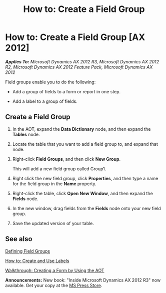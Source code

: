 ﻿---
title: 'How to: Create a Field Group'
TOCTitle: 'How to: Create a Field Group'
ms:assetid: 798cf898-d5a0-45f2-9e68-edd0aedc13a4
ms:mtpsurl: https://msdn.microsoft.com/en-us/library/Aa611907(v=AX.60)
ms:contentKeyID: 35246059
ms.date: 05/18/2015
mtps_version: v=AX.60
---

# How to: Create a Field Group [AX 2012]


_**Applies To:** Microsoft Dynamics AX 2012 R3, Microsoft Dynamics AX 2012 R2, Microsoft Dynamics AX 2012 Feature Pack, Microsoft Dynamics AX 2012_

Field groups enable you to do the following:

  - Add a group of fields to a form or report in one step.

  - Add a label to a group of fields.

## Create a Field Group

1.  In the AOT, expand the **Data Dictionary** node, and then expand the **Tables** node.

2.  Locate the table that you want to add a field group to, and expand that node.

3.  Right-click **Field Groups**, and then click **New Group**.
    
    This will add a new field group called Group1.

4.  Right click the new field group, click **Properties**, and then type a name for the field group in the **Name** property.

5.  Right-click the table, click **Open New Window**, and then expand the **Fields** node.

6.  In the new window, drag fields from the **Fields** node onto your new field group.

7.  Save the updated version of your table.

## See also

[Defining Field Groups](defining-field-groups.md)

[How to: Create and Use Labels](how-to-create-and-use-labels.md)

[Walkthrough: Creating a Form by Using the AOT](walkthrough-creating-a-form-by-using-the-aot.md)

  
**Announcements:** New book: "Inside Microsoft Dynamics AX 2012 R3" now available. Get your copy at the [MS Press Store](https://www.microsoftpressstore.com/store/inside-microsoft-dynamics-ax-2012-r3-9780735685109).

